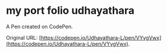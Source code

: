 # my port folio udhayathara

A Pen created on CodePen.

Original URL: [https://codepen.io/Udhayathara-L/pen/VYvgVwx](https://codepen.io/Udhayathara-L/pen/VYvgVwx).

